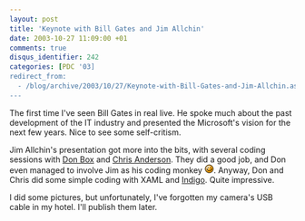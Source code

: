 ```yaml
---
layout: post
title: 'Keynote with Bill Gates and Jim Allchin'
date: 2003-10-27 11:09:00 +01
comments: true
disqus_identifier: 242
categories: [PDC '03]
redirect_from:
  - /blog/archive/2003/10/27/Keynote-with-Bill-Gates-and-Jim-Allchin.aspx/
---
```


The first time I've seen Bill Gates in real live. He spoke much about the past development of the IT industry and presented the Microsoft's vision for the next few years. Nice to see some self-critism.

Jim Allchin's presentation got more into the bits, with several coding sessions with [Don Box](http://www.gotdotnet.com/team/dbox/) and [Chris Anderson](http://www.simplegeek.com/). They did a good job, and Don even managed to involve Jim as his coding monkey ![Wink](/files/archive/smiley_wink.gif). Anyway, Don and Chris did some simple coding with XAML and [Indigo](http://www.gotdotnet.com/team/dbox/default.aspx?key=2003-10-27T06:59:40Z). Quite impressive.

I did some pictures, but unfortunately, I've forgotten my camera's USB cable in my hotel. I'll publish them later.

